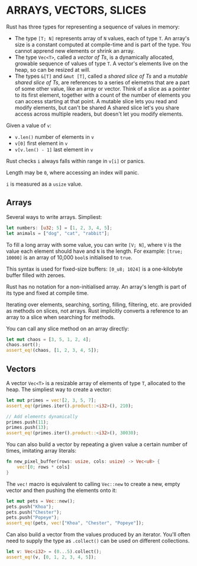 # ARRAYS, VECTORS, SLICES

Rust has three types for representing a sequence of values in memory:

- The type `[T; N]` represents array of `N` values, each of type `T`. An
array's size is a constant computed at compile-time and is part of the type.
You cannot apprend new elements or shrink an array.
- The type `Vec<T>`, called a _vector of Ts_, is a dynamically allocated,
growable sequence of values of type `T`. A vector's elements live on the heap,
so can be resized at will.
- The types `&[T]` and `&mut [T]`, called a _shared slice of Ts_ and a 
_mutable shared slice of Ts_, are references to a series of elemetns that are
a part of some other value, like an array or vector. Think of a slice as a
pointer to its first element, together with a count of the number of elements
you can access starting at that point. A mutable slice lets you read and
modify elements, but can't be shared A shared slice let's you share access
across multiple readers, but doesn't let you modify elements.

Given a value of `v`:
- `v.len()`         number of elements in `v`
- `v[0]`            first element in `v` 
- `v[v.len() - 1]`  last element in `v`

Rust checks `i` always falls within range in `v[i]` or panics.

Length may be `0`, where accessing an index will panic.

`i` is measured as a `usize` value.

## Arrays

Several ways to write arrays. Simpliest:

```rust
let numbers: [u32; 5] = [1, 2, 3, 4, 5];
let animals = ["dog", "cat", "rabbit"];
```

To fill a long array with some value, you can write `[V; N]`, where `V` is
the value each element should have and `N` is the length. For example:
`[true; 10000]` is an array of 10,000 `bool`s initialised to `true`.

This syntax is used for fixed-size buffers: `[0_u8; 1024]` is a one-kilobyte
buffer filled with zeroes.

Rust has no notation for a non-initialised array. An array's length is part of
its type and fixed at compile time.

Iterating over elements, searching, sorting, filling, filtering, etc. are
provided as methods on slices, not arrays. Rust implicitly converts a reference
to an array to a slice when searching for methods.

You can call any slice method on an array directly:

```rust
let mut chaos = [3, 5, 1, 2, 4];
chaos.sort();
assert_eq!(chaos, [1, 2, 3, 4, 5]);
```

## Vectors

A vector `Vec<T>` is a resizable array of elements of type `T`, allocated to
the heap. The simpliest way to create a vector:

```rust
let mut primes = vec![2, 3, 5, 7];
assert_eq!(primes.iter().product::<i32>(), 210);

// Add elements dynamically
primes.push(11);
primes.push(13);
assert_eq!(primes.iter().product::<i32>(), 30030);
```

You can also build a vector by repeating a given value a certain number of
times, imitating array literals:

```rust
fn new_pixel_buffer(rows: usize, cols: usize) -> Vec<u8> {
    vec![0; rows * cols]
}
```

The `vec!` macro is equivalent to calling `Vec::new` to create a new, empty
vector and then pushing the elements onto it:

```rust
let mut pets = Vec::new();
pets.push("Khoa");
pets.push("Chester");
pets.push("Popeye");
assert_eq!(pets, vec!["Khoa", "Chester", "Popeye"]);
```

Can also build a vector from the values produced by an iterator. You'll often
need to supply the type as `.collect()` can be used on different collections.

```rust
let v: Vec<i32> = (0...5).collect();
assert_eq!(v, [0, 1, 2, 3, 4, 5]);
```
